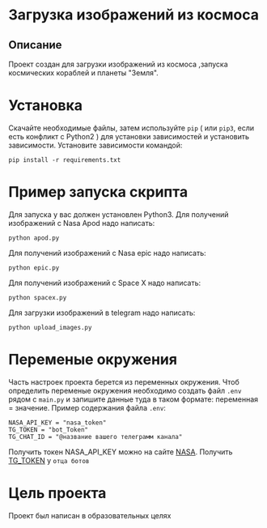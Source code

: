 # Загрузка изображений из космоса
## Описание
Проект создан для загрузки изображений из космоса ,запуска космических кораблей и планеты "Земля".
# Установка
Скачайте необходимые файлы, затем используйте `pip` ( или `pip3`, если есть конфликт с Python2 ) для установки зависимостей и установить зависимости. Установите зависимости командой:
```
pip install -r requirements.txt
```
# Пример запуска скрипта
Для запуска у вас должен установлен Python3.
Для получений изображений с Nasa Apod надо написать:
```
python apod.py
```
Для получений изображений с Nasa epic надо написать:
```
python epic.py
```
Для получений изображений с Space X надо написать:
```
python spacex.py
```
Для загрузки изображений в  telegram надо написать:
```
python upload_images.py
```
# Переменые окружения
 Часть настроек проекта берется из переменных окружения. Чтоб определить переменые окружения необходимо создать файл `.env` рядом с `main.py` и запишите данные туда в таком формате: переменная = значение.
 Пример содержания файла `.env`:
 ```
 NASA_API_KEY = "nasa_token"
 TG_TOKEN = "bot_Token"
 TG_CHAT_ID = "@название вашего телеграмм канала"
 ```
 Получить токен NASA_API_KEY можно на сайте [NASA](https://www.nasa.gov/). Получить [TG_TOKEN](https://t.me/BotFather) у `отца ботов`
 # Цель проекта
 Проект был написан в образовательных целях
